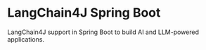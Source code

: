 # LangChain4J Spring Boot

LangChain4J support in Spring Boot to build AI and LLM-powered applications.
